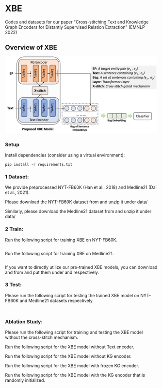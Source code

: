 # XBE
Codes and datasets for our paper "Cross-stitching Text and Knowledge Graph Encoders for Distantly Supervised Relation Extraction" (EMNLP 2022)
## Overview of XBE
  <img src="/xbe_overview.png" width="500">

### Setup
Install dependencies (consider using a virtual environment):
~~~~
pip install -r requirements.txt
~~~~

### 1 Dataset:
We provide preprocessed NYT-FB60K (Han et al., 2018) and Medline21 (Dai et al., 2021).

Please download the NYT-FB60K dataset from and unzip it under data/

Similarly, please download the Medline21 dataset from and unzip it under data/

### 2 Train:
Run the following script for training XBE on NYT-FB60K.
~~~

~~~
Run the following script for training XBE on Medline21.
~~~

~~~

If you want to directly utilize our pre-trained XBE models, you can download and from and put them under and respectively.
### 3 Test:
Please run the following script for testing the trained XBE model on NYT-FB60K and Medline21 datasets respectively.
~~~~

~~~~
~~~~

~~~~

### Ablation Study:
Please run the following script for training and testing the XBE model without the cross-stitch mechanism.

Run the following script for the XBE model without Text encoder.

Run the following script for the XBE model without KG encoder.

Run the following script for the XBE model with frozen KG encoder.

Run the following script for the XBE model with the KG encoder that is randomly initialized.

